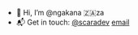 - 👋 Hi, I’m @ngakana 🇿🇦za
- 📬 Get in touch: [@scaradev](twitter.com/kengakana) [email](nlsalemane@gmail.com)

<!---
ngakana/ngakana is a ✨ special ✨ repository because its `README.md` (this file) appears on your GitHub profile.
You can click the Preview link to take a look at your changes.
--->
